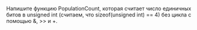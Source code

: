 Напишите функцию PopulationCount, которая считает число единичных битов в unsigned int (считаем, что sizeof(unsigned int) == 4) без цикла с помощью &, >> и +.
